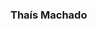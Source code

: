 ### Thaís Machado

<!--
Passionate about logic and fast thinking. Throughout my professional experiences, I’ve noticed that more than good logical thinking I’m very passionate about being in creative spaces, and that are always seeking innovation and creating a unique and healthy experience for everybody, from employees to clients.

I am a very detailed-oriented person, relentlessly seeking improvement in my work, focusing on efficiency and quality. When I started my journey in the programming world those were some points that I saw that were going to be very useful for coding. Besides that I work best with people, it is so much more enriching, and it gives more space for new ideas and innovation to come, as we can hear from different perspectives and experiences.

I started my work experience in Architecture, with the idea that I would combine creativity with logic, but mostly challenge myself on the creative side. In that experience, I understood that creativity is not exclusively art, and that changed the course of my life, leading me to web development. In the coding world, I could challenge myself constantly, work massively with logic and be creative in a new way! 

Reach me at:
thaismachado31@gmail.com
or
https://www.linkedin.com/in/thais-ribeiro-machado/
-->
